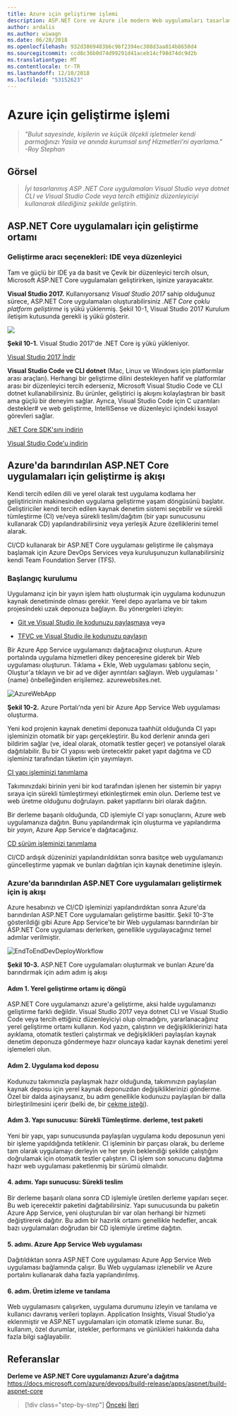 ```yaml
---
title: Azure için geliştirme işlemi
description: ASP.NET Core ve Azure ile modern Web uygulamaları tasarlama | Azure için geliştirme işlemi
author: ardalis
ms.author: wiwagn
ms.date: 06/28/2018
ms.openlocfilehash: 932d3869483b6c96f2394ec308d3aa014b8650d4
ms.sourcegitcommit: ccd8c36b0d74d99291d41aceb14cf98d74dc9d2b
ms.translationtype: MT
ms.contentlocale: tr-TR
ms.lasthandoff: 12/10/2018
ms.locfileid: "53152623"
---
```

# <a name="development-process-for-azure"></a>Azure için geliştirme işlemi

> _"Bulut sayesinde, kişilerin ve küçük ölçekli işletmeler kendi parmağınızı Yasla ve anında kurumsal sınıf Hizmetleri'ni ayarlama."_  
> _-Roy Stephan_

 ## <a name="vision"></a>Görsel

> *İyi tasarlanmış ASP .NET Core uygulamaları Visual Studio veya dotnet CLI ve Visual Studio Code veya tercih ettiğiniz düzenleyiciyi kullanarak dilediğiniz şekilde geliştirin.*

## <a name="development-environment-for-aspnet-core-apps"></a>ASP.NET Core uygulamaları için geliştirme ortamı

### <a name="development-tools-choices-ide-or-editor"></a>Geliştirme aracı seçenekleri: IDE veya düzenleyici

Tam ve güçlü bir IDE ya da basit ve Çevik bir düzenleyici tercih olsun, Microsoft ASP.NET Core uygulamaları geliştirirken, işinize yarayacaktır.

**Visual Studio 2017.** Kullanıyorsanız *Visual Studio 2017* sahip olduğunuz sürece, ASP.NET Core uygulamaları oluşturabilirsiniz *.NET Core çoklu platform geliştirme* iş yükü yüklenmiş. Şekil 10-1, Visual Studio 2017 Kurulum iletişim kutusunda gerekli iş yükü gösterir.

![](./media/image10-1.png)

**Şekil 10-1.** Visual Studio 2017'de .NET Core iş yükü yükleniyor.

[Visual Studio 2017 İndir](https://aka.ms/vsdownload?utm_source=mscom&utm_campaign=msdocs)

**Visual Studio Code ve CLI dotnet** (Mac, Linux ve Windows için platformlar arası araçları). Herhangi bir geliştirme dilini destekleyen hafif ve platformlar arası bir düzenleyici tercih ederseniz, Microsoft Visual Studio Code ve CLI dotnet kullanabilirsiniz. Bu ürünler, geliştirici iş akışını kolaylaştıran bir basit ama güçlü bir deneyim sağlar. Ayrıca, Visual Studio Code için C uzantıları destekler\# ve web geliştirme, IntelliSense ve düzenleyici içindeki kısayol görevleri sağlar.

[.NET Core SDK'sını indirin](https://www.microsoft.com/net/download/core)

[Visual Studio Code'u indirin](https://code.visualstudio.com/download)

## <a name="development-workflow-for-azure-hosted-aspnet-core-apps"></a>Azure'da barındırılan ASP.NET Core uygulamaları için geliştirme iş akışı

Kendi tercih edilen dili ve yerel olarak test uygulama kodlama her geliştiricinin makinesinden uygulama geliştirme yaşam döngüsünü başlatır. Geliştiriciler kendi tercih edilen kaynak denetim sistemi seçebilir ve sürekli tümleştirme (CI) ve/veya sürekli teslim/dağıtım (bir yapı sunucusunu kullanarak CD) yapılandırabilirsiniz veya yerleşik Azure özelliklerini temel alarak.

CI/CD kullanarak bir ASP.NET Core uygulaması geliştirme ile çalışmaya başlamak için Azure DevOps Services veya kuruluşunuzun kullanabilirsiniz kendi Team Foundation Server (TFS).

### <a name="initial-setup"></a>Başlangıç kurulumu

Uygulamanız için bir yayın işlem hattı oluşturmak için uygulama kodunuzun kaynak denetiminde olması gerekir. Yerel depo ayarlama ve bir takım projesindeki uzak deponuza bağlayın. Bu yönergeleri izleyin:

- [Git ve Visual Studio ile kodunuzu paylaşmaya](https://docs.microsoft.com/azure/devops/git/share-your-code-in-git-vs) veya

- [TFVC ve Visual Studio ile kodunuzu paylaşın](https://docs.microsoft.com/azure/devops/tfvc/share-your-code-in-tfvc-vs)

Bir Azure App Service uygulamanızı dağıtacağınız oluşturun. Azure portalında uygulama hizmetleri dikey penceresine giderek bir Web uygulaması oluşturun. Tıklama + Ekle, Web uygulaması şablonu seçin, Oluştur'a tıklayın ve bir ad ve diğer ayrıntıları sağlayın. Web uygulaması ' {name} önbelleğinden erişilemez. azurewebsites.net.

![AzureWebApp](./media/image10-2.png)

**Şekil 10-2.** Azure Portalı'nda yeni bir Azure App Service Web uygulaması oluşturma.

Yeni kod projenin kaynak denetimi deponuza taahhüt olduğunda CI yapı işleminizin otomatik bir yapı gerçekleştirir. Bu kod derlenir anında geri bildirim sağlar (ve, ideal olarak, otomatik testler geçer) ve potansiyel olarak dağıtılabilir. Bu bir CI yapısı web üretecektir paket yapıt dağıtma ve CD işleminiz tarafından tüketim için yayımlayın.

[CI yapı işleminizi tanımlama](https://docs.microsoft.com/azure/devops/build-release/apps/aspnet/build-aspnet-core#ci)

Takımınızdaki birinin yeni bir kod tarafından işlenen her sistemin bir yapıyı sıraya için sürekli tümleştirmeyi etkinleştirmek emin olun. Derleme test ve web üretme olduğunu doğrulayın. paket yapıtlarını biri olarak dağıtın.

Bir derleme başarılı olduğunda, CD işlemiyle CI yapı sonuçlarını, Azure web uygulamanıza dağıtın. Bunu yapılandırmak için oluşturma ve yapılandırma bir *yayın*, Azure App Service'e dağıtacağınız.

[CD sürüm işleminizi tanımlama](https://docs.microsoft.com/azure/devops/build-release/apps/aspnet/build-aspnet-core#cd)

CI/CD ardışık düzeninizi yapılandırıldıktan sonra basitçe web uygulamanızı güncelleştirme yapmak ve bunları dağıtılan için kaynak denetimine işleyin.

### <a name="workflow-for-developing-azure-hosted-aspnet-core-applications"></a>Azure'da barındırılan ASP.NET Core uygulamaları geliştirmek için iş akışı

Azure hesabınızı ve CI/CD işleminizi yapılandırdıktan sonra Azure'da barındırılan ASP.NET Core uygulamaları geliştirme basittir. Şekil 10-3'te gösterildiği gibi Azure App Service'te bir Web uygulaması barındırılan bir ASP.NET Core uygulaması derlerken, genellikle uygulayacağınız temel adımlar verilmiştir.

![EndToEndDevDeployWorkflow](./media/image10-3.png)

**Şekil 10-3.** ASP.NET Core uygulamaları oluşturmak ve bunları Azure'da barındırmak için adım adım iş akışı

#### <a name="step-1-local-dev-environment-inner-loop"></a>Adım 1. Yerel geliştirme ortamı iç döngü

ASP.NET Core uygulamanızı azure'a geliştirme, aksi halde uygulamanızı geliştirme farklı değildir. Visual Studio 2017 veya dotnet CLI ve Visual Studio Code veya tercih ettiğiniz düzenleyiciyi olup olmadığını, yararlanacağınız yerel geliştirme ortamı kullanın. Kod yazın, çalıştırın ve değişikliklerinizi hata ayıklama, otomatik testleri çalıştırmak ve değişiklikleri paylaşılan kaynak denetim deponuza göndermeye hazır oluncaya kadar kaynak denetimi yerel işlemeleri olun.

#### <a name="step-2-application-code-repository"></a>Adım 2. Uygulama kod deposu

Kodunuzu takımınızla paylaşmak hazır olduğunda, takımınızın paylaşılan kaynak deposu için yerel kaynak deponuzdan değişikliklerinizi gönderme. Özel bir dalda aşinaysanız, bu adım genellikle kodunuzu paylaşılan bir dalla birleştirilmesini içerir (belki de, bir [çekme isteği](https://docs.microsoft.com/azure/devops/git/pull-requests)).

#### <a name="step-3-build-server-continuous-integration-build-test-package"></a>Adım 3. Yapı sunucusu: Sürekli Tümleştirme. derleme, test paketi

Yeni bir yapı, yapı sunucusunda paylaşılan uygulama kodu deposunun yeni bir işleme yapıldığında tetiklenir. CI işleminin bir parçası olarak, bu derleme tam olarak uygulamayı derleyin ve her şeyin beklendiği şekilde çalıştığını doğrulamak için otomatik testler çalıştırın. CI işlem son sonucunu dağıtıma hazır web uygulaması paketlenmiş bir sürümü olmalıdır.

#### <a name="step-4-build-server-continuous-delivery"></a>4. adımı. Yapı sunucusu: Sürekli teslim

Bir derleme başarılı olana sonra CD işlemiyle üretilen derleme yapıları seçer. Bu web içerecektir paketini dağıtabilirsiniz. Yapı sunucusunda bu paketin Azure App Service, yeni oluşturulan bir var olan herhangi bir hizmeti değiştirerek dağıtır. Bu adım bir hazırlık ortamı genellikle hedefler, ancak bazı uygulamaları doğrudan bir CD işlemiyle üretime dağıtın.

#### <a name="step-5-azure-app-service-web-app"></a>5. adımı. Azure App Service Web uygulaması

Dağıtıldıktan sonra ASP.NET Core uygulaması Azure App Service Web uygulaması bağlamında çalışır. Bu Web uygulaması izlenebilir ve Azure portalını kullanarak daha fazla yapılandırılmış.

#### <a name="step-6-production-monitoring-and-diagnostics"></a>6. adım. Üretim izleme ve tanılama

Web uygulamasını çalışırken, uygulama durumunu izleyin ve tanılama ve kullanıcı davranış verileri toplayın. Application Insights, Visual Studio'ya eklenmiştir ve ASP.NET uygulamaları için otomatik izleme sunar. Bu, kullanım, özel durumlar, istekler, performans ve günlükleri hakkında daha fazla bilgi sağlayabilir.

## <a name="references"></a>Referanslar

**Derleme ve ASP.NET Core uygulamanızı Azure'a dağıtma**  
<https://docs.microsoft.com/azure/devops/build-release/apps/aspnet/build-aspnet-core>

>[!div class="step-by-step"]
>[Önceki](test-asp-net-core-mvc-apps.md)
>[İleri](azure-hosting-recommendations-for-asp-net-web-apps.md)